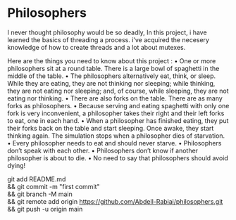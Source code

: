 # Philosophers
I never thought philosophy would be so deadly, In this project, i have learned the basics of threading a process. i've acquired the necesery knowledge of how to create threads and a lot about mutexes.

Here are the things you need to know about this project :
• One or more philosophers sit at a round table.
There is a large bowl of spaghetti in the middle of the table.
• The philosophers alternatively eat, think, or sleep.
While they are eating, they are not thinking nor sleeping;
while thinking, they are not eating nor sleeping;
and, of course, while sleeping, they are not eating nor thinking.
• There are also forks on the table. There are as many forks as philosophers.
• Because serving and eating spaghetti with only one fork is very inconvenient, a
philosopher takes their right and their left forks to eat, one in each hand.
• When a philosopher has finished eating, they put their forks back on the table and
start sleeping. Once awake, they start thinking again. The simulation stops when
a philosopher dies of starvation.
• Every philosopher needs to eat and should never starve.
• Philosophers don’t speak with each other.
• Philosophers don’t know if another philosopher is about to die.
• No need to say that philosophers should avoid dying!


git add README.md \
&& git commit -m "first commit" \
&& git branch -M main \
&& git remote add origin https://github.com/Abdell-Rabiai/philosophers.git \
&& git push -u origin main